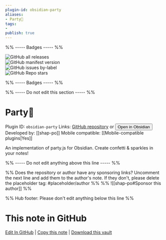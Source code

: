 ```yaml
---
plugin-id: obsidian-party
aliases:
- Party🎉
tags: 
- 
publish: true
---
```


%% ----- Badges ----- %%

![GitHub all releases](https://img.shields.io/github/downloads/shap-po/obsidian-party/total?color=573E7A&logo=github&style=for-the-badge)   
![GitHub manifest version](https://img.shields.io/github/manifest-json/v/shap-po/obsidian-party?color=573E7A&logo=github&style=for-the-badge)   
![GitHub issues by-label](https://img.shields.io/github/issues/shap-po/obsidian-party/help%20wanted?color=573E7A&logo=github&style=for-the-badge)   
![GitHub Repo stars](https://img.shields.io/github/stars/shap-po/obsidian-party?color=573E7A&logo=github&style=for-the-badge)

%% ----- Badges ----- %%

%% ----- Do not edit this section ----- %%

# Party🎉

Plugin ID: `obsidian-party`
Links: [GitHub repository](https://github.com/shap-po/obsidian-party) or [<button id=HH>Open in Obsidian</button>](obsidian://show-plugin?id=obsidian-party)
Developed by: [[shap-po]]
Mobile compatible: [[Mobile-compatible plugins|Yes]]

An implementation of party.js for Obsidian. Create confetti & sparkles in your notes!

%% ----- Do not edit anything above this line ----- %% 

%% Does the repository or author have any sponsoring links? Uncomment the next line and add them to the author's note. If they don't, please delete the placeholder tag: #placeholder/author %%
%% ![[shap-po#Sponsor this author]] %%

%% Hub footer: Please don't edit anything below this line %%

# This note in GitHub

<span class="git-footer">[Edit In GitHub](https://github.dev/obsidian-community/obsidian-hub/blob/main/02%20-%20Community%20Expansions/02.05%20All%20Community%20Expansions/Plugins/obsidian-party.md "git-hub-edit-note") | [Copy this note](https://raw.githubusercontent.com/obsidian-community/obsidian-hub/main/02%20-%20Community%20Expansions/02.05%20All%20Community%20Expansions/Plugins/obsidian-party.md "git-hub-copy-note") | [Download this vault](https://github.com/obsidian-community/obsidian-hub/archive/refs/heads/main.zip "git-hub-download-vault") </span>
